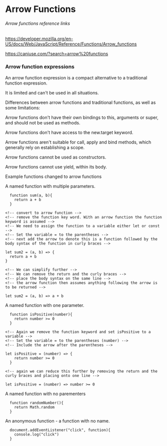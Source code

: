 # Arrow Functions

###### Arrow functions reference links

https://developer.mozilla.org/en-US/docs/Web/JavaScript/Reference/Functions/Arrow_functions

https://caniuse.com/?search=arrow%20functions

### Arrow function expressions

An arrow function expression is a compact alternative to a traditional function expression.

It is limited and can't be used in all situations.

Differences between arrow functions and traditional functions, as well as some limitations:

Arrow functions don't have their own bindings to this, arguments or super, and should not be used as methods.

Arrow functions don't have access to the new.target keyword.

Arrow functions aren't suitable for call, apply and bind methods, which generally rely on establishing a scope.

Arrow functions cannot be used as constructors.

Arrow functions cannot use yield, within its body.

Example functions changed to arrow functions

A named function with multiple parameters.
```
  function sum(a, b){
    return a + b
  }
  
<!-- convert to arrow function -->
<!-- remove the function key word. With an arrow function the function keyword is assumed -->
<!-- We need to assign the function to a variable either let or const -->
<!-- Set the variable = to the parentheses -->
<!-- next add the arrow to denote this is a function followed by the body syntax of the function in curly braces -->

let sum2 = (a, b) => {
  return a + b
}  

<!-- We can simplify further -->
<!-- We can remove the return and the curly braces -->
<!-- place the body syntax on the same line -->
<!-- the arrow function then assumes anything following the arrow is to be returned -->

let sum2 = (a, b) => a + b

```

A named function with one parameter.
```
  function isPositive(number){
    return number >= 0    
  }
  
<!-- Again we remove the function keyword and set isPositive to a variable -->
<!-- Set the variable = to the parentheses (number) -->
<!-- Include the arrow after the parentheses -->

let isPositive = (number) => {
    return number >= 0    
  }
  
<!-- again we can reduce this further by removing the return and the curly braces and placing onto one line -->

let isPositive = (number) => number >= 0
```

A named function with no parementers
```
  function randomNumber(){
    return Math.random
  }
```

An anonymous function - a function with no name. 
```
  document.addEventListener("click", function){
    console.log("click")
  }
```


